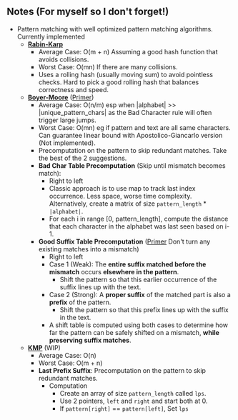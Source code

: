 ## Notes (For myself so I don't forget!)
- Pattern matching with well optimized pattern matching algorithms. Currently implemented
    - <u><b>Rabin-Karp</b></u>
        - Average Case: O(m + n) Assuming a good hash function that avoids collisions.
        - Worst Case: O(mn) If there are many collisions.
        - Uses a rolling hash (usually moving sum) to avoid pointless checks. Hard to pick a good rolling hash that balances correctness and speed.
    - <u><b>Boyer-Moore</b></u> ([Primer](https://www.youtube.com/watch?v=4Xyhb72LCX4&t=200s))
        - Average Case: O(n/m) esp when |alphabet| >> |unique_pattern_chars| as the Bad Character rule will often trigger large jumps.
        - Worst Case: O(mn) eg if pattern and text are all same characters. Can guarantee linear bound with Apostolico-Giancarlo version (Not implemented).
        - Precomputation on the pattern to skip redundant matches. Take the best of the 2 suggestions.
        - <b>Bad Char Table Precomputation</b> (Skip until mismatch becomes match):
            - Right to left
            - Classic approach is to use map to track last index occurrence. Less space, worse time complexity. Alternatively, create a matrix of size `pattern_length` * `|alphabet|`.
            - For each i in range \[0, pattern_length\], compute the distance that each character in the alphabet was last seen based on i-1.
        - <b>Good Suffix Table Precomputation</b> ([Primer](https://medium.com/@neethamadhu.ma/good-suffix-rule-in-boyer-moore-algorithmType-explained-simply-9d9b6d20a773) Don't turn any existing matches into a mismatch)
            - Right to left
            - Case 1 (Weak): The **entire suffix matched before the mismatch** occurs **elsewhere in the pattern**.
                - Shift the pattern so that this earlier occurrence of the suffix lines up with the text.
            - Case 2 (Strong): A **proper suffix** of the matched part is also a **prefix** of the pattern.
                - Shift the pattern so that this prefix lines up with the suffix in the text.
            - A shift table is computed using both cases to determine how far the pattern can be safely shifted on a mismatch, **while preserving suffix matches**.
    - <u><b>KMP</b></u> (WIP)
        - Average Case: O(n)
        - Worst Case: O(m + n)
        - <b>Last Prefix Suffix</b>: Precomputation on the pattern to skip redundant matches.
            - Computation
                - Create an array of size `pattern_length` called `lps`.
                - Use 2 pointers, `left` and `right` and start both at 0.
                - If `pattern[right]` == `pattern[left]`, Set `lps`